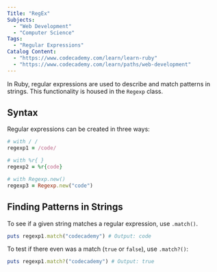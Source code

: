 ```yaml
---
Title: "RegEx"
Subjects:
  - "Web Development"
  - "Computer Science"
Tags: 
  - "Regular Expressions"
Catalog Content:
  - "https://www.codecademy.com/learn/learn-ruby"
  - "https://www.codecademy.com/learn/paths/web-development"
---
```


In Ruby, regular expressions are used to describe and match patterns in strings. This functionality is housed in the `Regexp` class. 

## Syntax 

Regular expressions can be created in three ways: 

```rb
# with / /
regexp1 = /code/

# with %r{ }
regexp2 = %r{code}

# with Regexp.new()
regexp3 = Regexp.new("code")
```

## Finding Patterns in Strings

To see if a given string matches a regular expression, use `.match()`. 

```rb
puts regexp1.match("codecademy") # Output: code
```

To test if there even was a match (`true` or `false`), use `.match?()`: 

```rb
puts regexp1.match?("codecademy") # Output: true
```